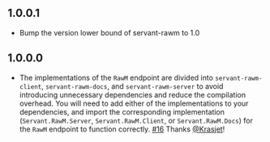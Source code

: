 ## 1.0.0.1

*   Bump the version lower bound of servant-rawm to 1.0

## 1.0.0.0

*   The implementations of the `RawM` endpoint are divided into
    `servant-rawm-client`, `servant-rawm-docs`, and `servant-rawm-server` to
    avoid introducing unnecessary dependencies and reduce the compilation
    overhead. You will need to add either of the implementations to your
    dependencies, and import the corresponding implementation
    (`Servant.RawM.Server`, `Servant.RawM.Client`, or `Servant.RawM.Docs`) for
    the `RawM` endpoint to function correctly.
    [#16](https://github.com/cdepillabout/servant-rawm/pull/16)
    Thanks [@Krasjet](https://github.com/Krasjet)!

